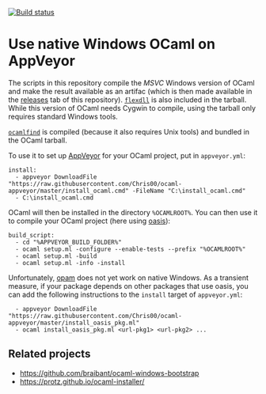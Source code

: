 [![Build status](https://ci.appveyor.com/api/projects/status/hexo6yrftl8cb0og?svg=true)](https://ci.appveyor.com/project/Chris00/ocaml-appveyor)

Use native Windows OCaml on AppVeyor
====================================

The scripts in this repository compile the *MSVC* Windows version of
OCaml and make the result available as an artifac (which is then made
available in the [releases](https://github.com/Chris00/ocaml-appveyor/releases)
tab of this repository).
[`flexdll`](http://alain.frisch.fr/flexdll.html) is also included in
the tarball.  While this version of OCaml needs Cygwin to compile,
using the tarball only requires standard Windows tools.

[`ocamlfind`](http://projects.camlcity.org/projects/findlib.html) is
compiled (because it also requires Unix tools) and bundled in the
OCaml tarball.

To use it to set up [AppVeyor](http://www.appveyor.com/) for your
OCaml project, put in `appveyor.yml`:

```
install:
  - appveyor DownloadFile "https://raw.githubusercontent.com/Chris00/ocaml-appveyor/master/install_ocaml.cmd" -FileName "C:\install_ocaml.cmd"
  - C:\install_ocaml.cmd
```

OCaml will then be installed in the directory `%OCAMLROOT%`.  You can
then use it to compile your OCaml project (here using
[oasis](https://ocaml.org/learn/tutorials/setting_up_with_oasis.html)):

```
build_script:
  - cd "%APPVEYOR_BUILD_FOLDER%"
  - ocaml setup.ml -configure --enable-tests --prefix "%OCAMLROOT%"
  - ocaml setup.ml -build
  - ocaml setup.ml -info -install
```

Unfortunately, [opam](http://opam.ocaml.org/) does not yet work on
native Windows.  As a transient measure, if your package depends on
other packages that use oasis, you can add the following instructions
to the `install` target of `appveyor.yml`:

```
  - appveyor DownloadFile "https://raw.githubusercontent.com/Chris00/ocaml-appveyor/master/install_oasis_pkg.ml"
  - ocaml install_oasis_pkg.ml <url-pkg1> <url-pkg2> ...
```



Related projects
----------------

- https://github.com/braibant/ocaml-windows-bootstrap
- https://protz.github.io/ocaml-installer/


